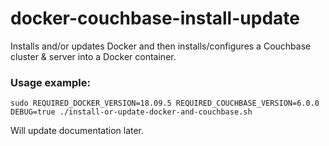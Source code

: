 # docker-couchbase-install-update
Installs and/or updates Docker and then installs/configures a Couchbase cluster &amp; server into a Docker container. 

### Usage example: 
`sudo REQUIRED_DOCKER_VERSION=18.09.5 REQUIRED_COUCHBASE_VERSION=6.0.0 DEBUG=true ./install-or-update-docker-and-couchbase.sh`

Will update documentation later. 
